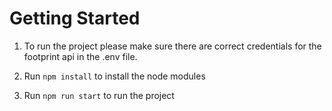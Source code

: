 # Getting Started

1. To run the project please make sure there are correct credentials for the footprint api in the .env file.

2. Run `npm install` to install the node modules

3. Run `npm run start` to run the project
